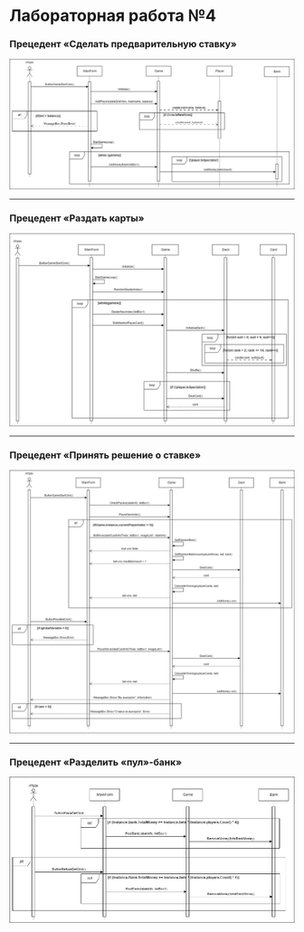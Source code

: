 # Лабораторная работа №4

### Прецедент «Сделать предварительную ставку»

![Диаграмма](https://github.com/HungryLite/Rtippo/blob/main/images/lab4.drawio.png)
***

### Прецедент «Раздать карты»

![Диаграмма](https://github.com/HungryLite/Rtippo/blob/main/images/lab4(2).drawio.png)
***

### Прецедент «Принять решение о ставке»

![Диаграмма](https://github.com/HungryLite/Rtippo/blob/main/images/lab4(3).drawio.png)
***

### Прецедент «Разделить «пул»-банк»

![Диаграмма](https://github.com/HungryLite/Rtippo/blob/main/images/lab4(4).drawio.png)
